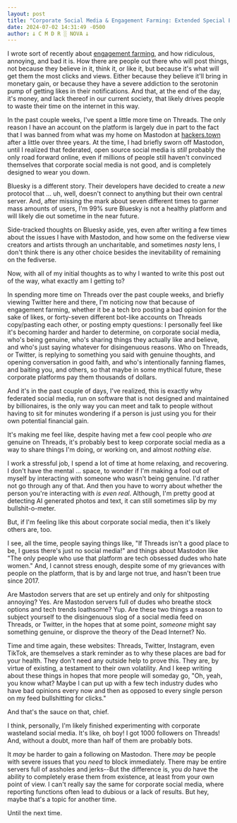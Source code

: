 ```yaml
---
layout: post
title: "Corporate Social Media & Engagement Farming: Extended Special Edition Max"
date: 2024-07-02 14:31:49 -0500
author: 𐕣 C M D R ░ NOVA 𐕣
---
```


<!-- wp:paragraph -->
<p>I wrote sort of recently about <a href="https://cmdr-nova.online/2024/05/15/engagement-farming-a-disease-of-the-modern-internet/" target="_blank" rel="noreferrer noopener">engagement farming</a>, and how ridiculous, annoying, and bad it is. How there are people out there who will post things, not because they believe in it, think it, or like it, but because it's what will get them the most clicks and views. Either because they believe it'll bring in monetary gain, or because they have a severe addiction to the serotonin pump of getting likes in their notifications. And that, at the end of the day, it's money, and lack thereof in our current society, that likely drives people to waste their time on the internet in this way.</p>
<!-- /wp:paragraph -->

<!-- wp:paragraph -->
<p>In the past couple weeks, I've spent a little more time on Threads. The only reason I have an account on the platform is largely due in part to the fact that I was banned from what was my home on Mastodon at <a href="https://cmdr-nova.online/2024/06/11/the-importance-of-choosing-a-good-mastodon-instance-the-issue-of-hackers-town/" target="_blank" rel="noreferrer noopener">hackers.town</a> after a little over three years. At the time, I had briefly sworn off Mastodon, until I realized that federated, open source social media is <em>still</em> probably the only road forward online, even if millions of people still haven't convinced themselves that corporate social media is not good, and is completely designed to wear you down.</p>
<!-- /wp:paragraph -->

<!-- wp:paragraph -->
<p>Bluesky is a different story. Their developers have decided to create a <em>new</em> protocol that ... uh, well, doesn't connect to anything but their own central server. And, after missing the mark about seven different times to garner mass amounts of users, I'm 99% sure Bluesky is not a healthy platform and will likely die out sometime in the near future.</p>
<!-- /wp:paragraph -->

<!-- wp:paragraph -->
<p>Side-tracked thoughts on Bluesky aside, yes, even after writing a few times about the issues I have with Mastodon, and how some on the fediverse view creators and artists through an uncharitable, and sometimes <em>nasty</em> lens, I don't think there is any other choice besides the inevitability of remaining on the fediverse.</p>
<!-- /wp:paragraph -->

<!-- wp:paragraph -->
<p>Now, with all of my initial thoughts as to why I wanted to write this post out of the way, what exactly am I getting to?</p>
<!-- /wp:paragraph -->

<!-- wp:paragraph -->
<p>In spending more time on Threads over the past couple weeks, and briefly viewing Twitter here and there, I'm noticing now that because of engagement farming, whether it be a tech bro posting a bad opinion for the sake of likes, or forty-seven different bot-like accounts on Threads copy/pasting each other, or posting empty questions: I personally feel like it's becoming harder and harder to determine, on corporate social media, who's being genuine, who's sharing things they actually like and believe, and who's just saying whatever for disingenuous reasons. Who on Threads, or Twitter, is replying to something you said with genuine thoughts, and opening conversation in good faith, and who's intentionally fanning flames, and baiting you, and others, so that maybe in some mythical future, these corporate platforms pay them thousands of dollars.</p>
<!-- /wp:paragraph -->

<!-- wp:paragraph -->
<p>And it's in the past couple of days, I've realized, this is exactly why federated social media, run on software that is not designed and maintained by billionaires, is the only way you can meet and talk to people without having to sit for minutes wondering if a person is just using you for their own potential financial gain.</p>
<!-- /wp:paragraph -->

<!-- wp:paragraph -->
<p>It's making me feel like, despite having met a few cool people who <em>are</em> genuine on Threads, it's probably best to keep corporate social media as a way to share things I'm doing, or working on, and almost <em>nothing else</em>.</p>
<!-- /wp:paragraph -->

<!-- wp:paragraph -->
<p>I work a stressful job, I spend a lot of time at home relaxing, and recovering. I don't have the mental ... space, to wonder if I'm making a fool out of myself by interacting with someone who wasn't being genuine. I'd rather not go through any of that. And then you have to worry about whether the person you're interacting with <em>is even real</em>. Although, I'm pretty good at detecting AI generated photos and text, it can still sometimes slip by my bullshit-o-meter.</p>
<!-- /wp:paragraph -->

<!-- wp:paragraph -->
<p>But, if I'm feeling like this about corporate social media, then it's likely others are, too.</p>
<!-- /wp:paragraph -->

<!-- wp:paragraph -->
<p>I see, all the time, people saying things like, "If Threads isn't a good place to be, I guess there's just no social media!" and things about Mastodon like "The only people who use that platform are tech obsessed dudes who hate women." And, I cannot stress enough, despite some of my grievances with people on the platform, that is by and large not true, and hasn't been true since 2017.</p>
<!-- /wp:paragraph -->

<!-- wp:paragraph -->
<p>Are Mastodon servers that are set up entirely and only for shitposting annoying? Yes. Are Mastodon servers full of dudes who breathe stock options and tech trends loathsome? Yup. Are these two things a reason to subject yourself to the disingenuous slog of a social media feed on Threads, or Twitter, in the hopes that at some point, <em>someone</em> might say something genuine, or disprove the theory of the Dead Internet? No.</p>
<!-- /wp:paragraph -->

<!-- wp:paragraph -->
<p>Time and time again, these websites: Threads, Twitter, Instagram, even TikTok, are themselves a stark reminder as to why these places are bad for your health. They don't need any outside help to prove this. They are, by virtue of existing, a testament to their own volatility. And I keep writing about these things in hopes that more people will someday go, "Oh, yeah, you know what? Maybe I can put up with a few tech industry dudes who have bad opinions every now and then as opposed to every single person on my feed bullshitting for clicks."</p>
<!-- /wp:paragraph -->

<!-- wp:paragraph -->
<p>And that's the sauce on that, chief.</p>
<!-- /wp:paragraph -->

<!-- wp:paragraph -->
<p>I think, personally, I'm likely finished experimenting with corporate wasteland social media. It's like, oh boy! I got 1000 followers on Threads! And, without a doubt, more than half of them are probably bots.</p>
<!-- /wp:paragraph -->

<!-- wp:paragraph -->
<p>It <em>may</em> be harder to gain a following on Mastodon. There <em>may</em> be people with severe issues that you <em>need</em> to block immediately. There may be entire servers full of assholes and jerks--But the difference is, you <em>do</em> have the ability to completely erase them from existence, at least from your own point of view. I can't really say the same for corporate social media, where reporting functions often lead to dubious or a lack of results. But hey, maybe that's a topic for another time.</p>
<!-- /wp:paragraph -->

<!-- wp:paragraph -->
<p>Until the next time.</p>
<!-- /wp:paragraph -->
